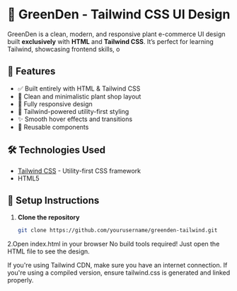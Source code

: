 # 🌿 GreenDen - Tailwind CSS UI Design

GreenDen is a clean, modern, and responsive plant e-commerce UI design built **exclusively** with **HTML** and **Tailwind CSS**. It’s perfect for learning Tailwind, showcasing frontend skills, o

## 🚀 Features

- ✅ Built entirely with HTML & Tailwind CSS
- 🌱 Clean and minimalistic plant shop layout
- 📱 Fully responsive design
- 🎨 Tailwind-powered utility-first styling
- ✨ Smooth hover effects and transitions
- 🧩 Reusable components


## 🛠️ Technologies Used

- [Tailwind CSS](https://tailwindcss.com) - Utility-first CSS framework
- HTML5

## 🔧 Setup Instructions

1. **Clone the repository**
   ```bash
   git clone https://github.com/yourusername/greenden-tailwind.git
   
2.Open index.html in your browser
No build tools required! Just open the HTML file to see the design.

If you're using Tailwind CDN, make sure you have an internet connection. If you're using a compiled version, ensure tailwind.css is generated and linked properly.

